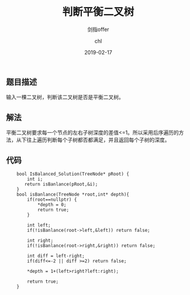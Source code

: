 ﻿---
layout:     post
title:      "判断平衡二叉树"
subtitle:   "剑指offer"
date:       2019-02-17
author:     "chl"
header-img: "/img/jzoffer.jpg"
tags:
    - 剑指offer
    - 算法
    - 数据结构
--- 

## 题目描述
输入一棵二叉树，判断该二叉树是否是平衡二叉树。

## 解法
平衡二叉树要求每一个节点的左右子树深度的差值<=1。所以采用后序遍历的方法，从下往上遍历判断每个子树都否都满足，并且返回每个子树的深度。

## 代码
```
    bool IsBalanced_Solution(TreeNode* pRoot) {
        int i;
       return isBanlance(pRoot,&i);
    }
    bool isBanlance(TreeNode *root,int* depth){
        if(root==nullptr) {
            *depth = 0;
            return true;
        }
        
        int left;
        if(!isBanlance(root->left,&left)) return false;
        
        int right;
        if(!isBanlance(root->right,&right)) return false;
        
        int diff = left-right;
        if(diff<=-2 || diff >=2) return false;
        
        *depth = 1+(left>right?left:right);
        
        return true;
    }
```